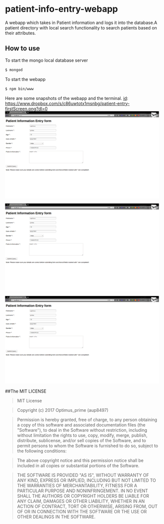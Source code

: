 # patient-info-entry-webapp
A webapp which takes in Patient information and logs it into the database.A patient directory with local search functionality to search patients based on their attributes.


## How to use

To start the mongo local database server
```bash
$ mongod
```
To start the webapp
```bash
$ npm bin/www
```

Here are some snapshots of the webapp and the terminal.
[id]: https://www.dropbox.com/s/c86uwtotx1msnbg/patient-entry-firstScreen.png?dl=0
![alt text][id]

[id]: https://github.com/aup8497/patient-info-entry-webapp/blob/master/patientEntryFirstScreen.png
![alt text][id]

[id]: https://github.com/aup8497/patient-info-entry-webapp/blob/master/patient-info-secondScreen.png
![alt text][id]
 

##The MIT LICENSE

>MIT License

>Copyright (c) 2017 Optimus_prime (aup8497)

>Permission is hereby granted, free of charge, to any person obtaining a copy
of this software and associated documentation files (the "Software"), to deal
in the Software without restriction, including without limitation the rights
to use, copy, modify, merge, publish, distribute, sublicense, and/or sell
copies of the Software, and to permit persons to whom the Software is
furnished to do so, subject to the following conditions:

>The above copyright notice and this permission notice shall be included in all
copies or substantial portions of the Software.

>THE SOFTWARE IS PROVIDED "AS IS", WITHOUT WARRANTY OF ANY KIND, EXPRESS OR
IMPLIED, INCLUDING BUT NOT LIMITED TO THE WARRANTIES OF MERCHANTABILITY,
FITNESS FOR A PARTICULAR PURPOSE AND NONINFRINGEMENT. IN NO EVENT SHALL THE
AUTHORS OR COPYRIGHT HOLDERS BE LIABLE FOR ANY CLAIM, DAMAGES OR OTHER
LIABILITY, WHETHER IN AN ACTION OF CONTRACT, TORT OR OTHERWISE, ARISING FROM,
OUT OF OR IN CONNECTION WITH THE SOFTWARE OR THE USE OR OTHER DEALINGS IN THE
SOFTWARE.
